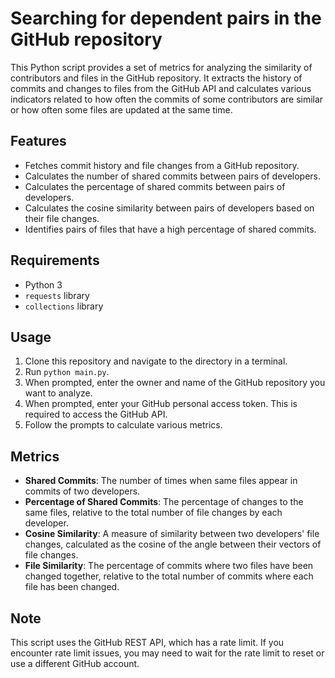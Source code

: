 # Searching for dependent pairs in the GitHub repository

This Python script provides a set of metrics for analyzing the similarity of contributors and files in the GitHub repository. It extracts the history of commits and changes to files from the GitHub API and calculates various indicators related to how often the commits of some contributors are similar or how often some files are updated at the same time.

## Features

- Fetches commit history and file changes from a GitHub repository.
- Calculates the number of shared commits between pairs of developers.
- Calculates the percentage of shared commits between pairs of developers.
- Calculates the cosine similarity between pairs of developers based on their file changes.
- Identifies pairs of files that have a high percentage of shared commits.

## Requirements

- Python 3
- `requests` library
- `collections` library

## Usage

1. Clone this repository and navigate to the directory in a terminal.
2. Run `python main.py`.
3. When prompted, enter the owner and name of the GitHub repository you want to analyze.
4. When prompted, enter your GitHub personal access token. This is required to access the GitHub API.
5. Follow the prompts to calculate various metrics.

## Metrics

- **Shared Commits**: The number of times when same files appear in commits of two developers.
- **Percentage of Shared Commits**: The percentage of changes to the same files, relative to the total number of file changes by each developer.
- **Cosine Similarity**: A measure of similarity between two developers' file changes, calculated as the cosine of the angle between their vectors of file changes.
- **File Similarity**: The percentage of commits where two files have been changed together, relative to the total number of commits where each file has been changed.

## Note

This script uses the GitHub REST API, which has a rate limit. If you encounter rate limit issues, you may need to wait for the rate limit to reset or use a different GitHub account.

